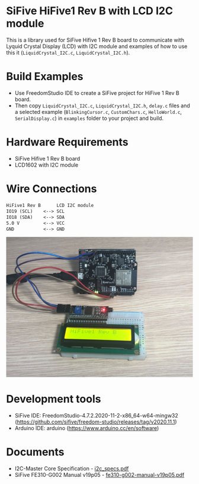 # SiFive HiFive1 Rev B with LCD I2C module
This is a library used for SiFive Hifive 1 Rev B board to communicate with Lyquid Crystal Display (LCD) with I2C module and examples of how to use this it (`LiquidCrystal_I2C.c`, `LiquidCrystal_I2C.h`). 

# Build Examples
- Use FreedomStudio IDE to create a SiFive project for HiFive 1 Rev B board.
- Then copy `LiquidCrystal_I2C.c`, `LiquidCrystal_I2C.h`, `delay.c` files and a selected example (`BlinkingCursor.c`, `CustomChars.c`, `HelloWorld.c`, `SerialDisplay.c`) in `examples` folder to your project and build.

# Hardware Requirements
- SiFive Hifive 1 Rev B board
- LCD1602 with I2C module

# Wire Connections
    HiFive1 Rev B      LCD I2C module
    IO19 (SCL)    <--> SCL
    IO18 (SDA)    <--> SDA
    5.0 V         <--> VCC
    GND           <--> GND

![HiFive1 Rev B and LCD I2C connection](hifive1-revb-and-lcd-i2c-connection.jpg)

# Development tools
- SiFive IDE: FreedomStudio-4.7.2.2020-11-2-x86_64-w64-mingw32 (https://github.com/sifive/freedom-studio/releases/tag/v2020.11.1)
- Arduino IDE: arduino (https://www.arduino.cc/en/software)

# Documents
- I2C-Master Core Specification - [i2c_specs.pdf](https://github.com/olofk/i2c/blob/master/doc/i2c_specs.pdf)
- SiFive FE310-G002 Manual v19p05 - [fe310-g002-manual-v19p05.pdf](https://sifive.cdn.prismic.io/sifive%2F59a1f74e-d918-41c5-b837-3fe01ba7eaa1_fe310-g002-manual-v19p05.pdf)
